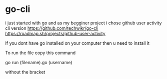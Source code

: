 # go-cli
i just started with go and as my begginer project i chose github user activity cli version 
https://github.com/techwikr/go-cli
https://roadmap.sh/projects/github-user-activity

If you dont have go installed on your computer then u need to install it

To run the file copy this command 



go run (filename).go (username)




without the bracket
